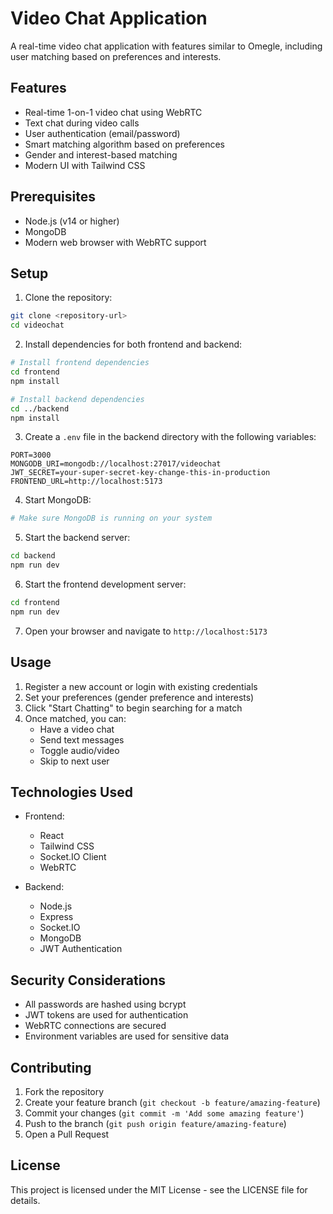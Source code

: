 # Video Chat Application

A real-time video chat application with features similar to Omegle, including user matching based on preferences and interests.

## Features

- Real-time 1-on-1 video chat using WebRTC
- Text chat during video calls
- User authentication (email/password)
- Smart matching algorithm based on preferences
- Gender and interest-based matching
- Modern UI with Tailwind CSS

## Prerequisites

- Node.js (v14 or higher)
- MongoDB
- Modern web browser with WebRTC support

## Setup

1. Clone the repository:
```bash
git clone <repository-url>
cd videochat
```

2. Install dependencies for both frontend and backend:
```bash
# Install frontend dependencies
cd frontend
npm install

# Install backend dependencies
cd ../backend
npm install
```

3. Create a `.env` file in the backend directory with the following variables:
```
PORT=3000
MONGODB_URI=mongodb://localhost:27017/videochat
JWT_SECRET=your-super-secret-key-change-this-in-production
FRONTEND_URL=http://localhost:5173
```

4. Start MongoDB:
```bash
# Make sure MongoDB is running on your system
```

5. Start the backend server:
```bash
cd backend
npm run dev
```

6. Start the frontend development server:
```bash
cd frontend
npm run dev
```

7. Open your browser and navigate to `http://localhost:5173`

## Usage

1. Register a new account or login with existing credentials
2. Set your preferences (gender preference and interests)
3. Click "Start Chatting" to begin searching for a match
4. Once matched, you can:
   - Have a video chat
   - Send text messages
   - Toggle audio/video
   - Skip to next user

## Technologies Used

- Frontend:
  - React
  - Tailwind CSS
  - Socket.IO Client
  - WebRTC

- Backend:
  - Node.js
  - Express
  - Socket.IO
  - MongoDB
  - JWT Authentication

## Security Considerations

- All passwords are hashed using bcrypt
- JWT tokens are used for authentication
- WebRTC connections are secured
- Environment variables are used for sensitive data

## Contributing

1. Fork the repository
2. Create your feature branch (`git checkout -b feature/amazing-feature`)
3. Commit your changes (`git commit -m 'Add some amazing feature'`)
4. Push to the branch (`git push origin feature/amazing-feature`)
5. Open a Pull Request

## License

This project is licensed under the MIT License - see the LICENSE file for details. 